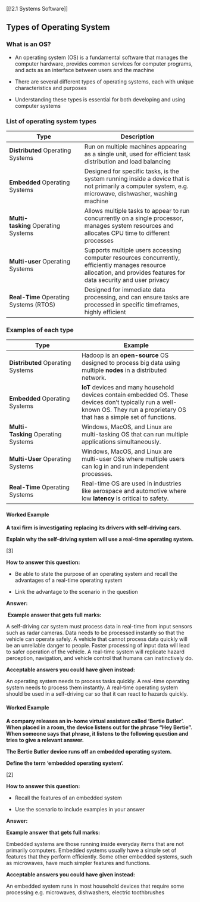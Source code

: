 [[!2.1 Systems Software]]

## Types of Operating System

### What is an OS?

- An operating system (OS) is a fundamental software that manages the computer hardware, provides common services for computer programs, and acts as an interface between users and the machine
    
- There are several different types of operating systems, each with unique characteristics and purposes
    
- Understanding these types is essential for both developing and using computer systems
    

### List of operating system types

| **Type**                               | **Description**                                                                                                                                                      |
| -------------------------------------- | -------------------------------------------------------------------------------------------------------------------------------------------------------------------- |
| **Distributed** Operating Systems      | Run on multiple machines appearing as a single unit, used for efficient task distribution and load balancing                                                         |
| **Embedded** Operating Systems         | Designed for specific tasks, is the system running inside a device that is not primarily a computer system, e.g. microwave, dishwasher, washing machine              |
| **Multi-tasking** Operating Systems    | Allows multiple tasks to appear to run concurrently on a single processor, manages system resources and allocates CPU time to different processes                    |
| **Multi-user** Operating Systems       | Supports multiple users accessing computer resources concurrently, efficiently manages resource allocation, and provides features for data security and user privacy |
| **Real-Time** Operating Systems (RTOS) | Designed for immediate data processing, and can ensure tasks are processed in specific timeframes, highly efficient                                                  |

### Examples of each type

|**Type**|**Example**|
|---|---|
|**Distributed** Operating Systems|Hadoop is an **open-source** OS designed to process big data using multiple **nodes** in a distributed network.|
|**Embedded** Operating Systems|**IoT** devices and many household devices contain embedded OS. These devices don’t typically run a well-known OS. They run a proprietary OS that has a simple set of functions.|
|**Multi-Tasking** Operating Systems|Windows, MacOS, and Linux are multi-tasking OS that can run multiple applications simultaneously.|
|**Multi-User** Operating Systems|Windows, MacOS, and Linux are multi-user OSs where multiple users can log in and run independent processes.|
|**Real-Time** Operating Systems|Real-time OS are used in industries like aerospace and automotive where low **latency** is critical to safety.|

#### Worked Example

**A taxi firm is investigating replacing its drivers with self-driving cars.**

**Explain why the self-driving system will use a real-time operating system.**

[3]

**How to answer this question:**

- Be able to state the purpose of an operating system and recall the advantages of a real-time operating system
    
- Link the advantage to the scenario in the question
    

**Answer:**

 **Example answer that gets full marks:**

A self-driving car system must process data in real-time from input sensors such as radar cameras. Data needs to be processed instantly so that the vehicle can operate safely. A vehicle that cannot process data quickly will be an unreliable danger to people. Faster processing of input data will lead to safer operation of the vehicle. A real-time system will replicate hazard perception, navigation, and vehicle control that humans can instinctively do.

**Acceptable answers you could have given instead:**

An operating system needs to process tasks quickly. A real-time operating system needs to process them instantly. A real-time operating system should be used in a self-driving car so that it can react to hazards quickly.

#### Worked Example

**A company releases an in-home virtual assistant called ‘Bertie Butler’. When placed in a room, the device listens out for the phrase “Hey Bertie”. When someone says that phrase, it listens to the following question and tries to give a relevant answer.**

**The Bertie Butler device runs off an embedded operating system.**

**Define the term ‘embedded operating system’.**

[2]

**How to answer this question:**

- Recall the features of an embedded system
    
- Use the scenario to include examples in your answer
    

**Answer:**

**Example answer that gets full marks:**

Embedded systems are those running inside everyday items that are not primarily computers. Embedded systems usually have a simple set of features that they perform efficiently. Some other embedded systems, such as microwaves, have much simpler features and functions.

**Acceptable answers you could have given instead:**

An embedded system runs in most household devices that require some processing e.g. microwaves, dishwashers, electric toothbrushes